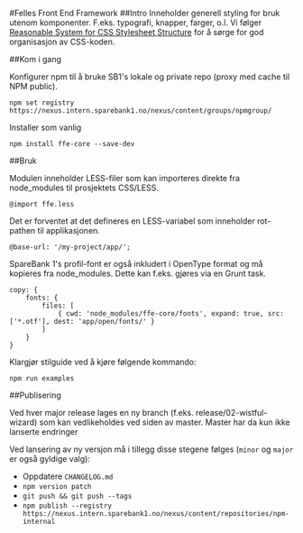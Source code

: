 #Felles Front End Framework
##Intro
Inneholder generell styling for bruk utenom komponenter. F.eks. typografi, knapper, farger, o.l. Vi følger
[Reasonable System for CSS Stylesheet Structure](https://github.com/rstacruz/rscss) for å sørge for god organisasjon av CSS-koden.

##Kom i gang

Konfigurer npm til å bruke SB1's lokale og private repo (proxy med cache til NPM public).

    npm set registry https://nexus.intern.sparebank1.no/nexus/content/groups/npmgroup/

Installer som vanlig

    npm install ffe-core --save-dev

##Bruk

Modulen inneholder LESS-filer som kan importeres direkte fra node_modules til prosjektets CSS/LESS.

    @import ffe.less

Det er forventet at det defineres en LESS-variabel som inneholder rot-pathen til applikasjonen.

    @base-url: '/my-project/app/';

SpareBank 1's profil-font er også inkludert i OpenType format og må kopieres fra node_modules.
Dette kan f.eks. gjøres via en Grunt task.

    copy: {
        fonts: {
            files: [
                { cwd: 'node_modules/ffe-core/fonts', expand: true, src: ['*.otf'], dest: 'app/open/fonts/' }
            ]
        }
    }

Klargjør stilguide ved å kjøre følgende kommando:

    npm run examples


##Publisering

Ved hver major release lages en ny branch (f.eks. release/02-wistful-wizard) som kan vedlikeholdes ved siden av master. Master har da kun ikke lanserte endringer

Ved lansering av ny versjon må i tillegg disse stegene følges (`minor` og `major` er også gyldige valg):

- Oppdatere `CHANGELOG.md`
- `npm version patch`
- `git push && git push --tags`
- `npm publish --registry https://nexus.intern.sparebank1.no/nexus/content/repositories/npm-internal`